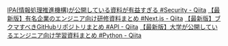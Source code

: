 [IPA(情報処理推進機構)が公開している資料が有益すぎる #Security - Qiita](https://qiita.com/KNR109/items/1fa6d697a936c54329c6)
[【最新版】有名企業のエンジニア向け研修資料まとめ #Next.js - Qiita](https://qiita.com/KNR109/items/ac51f7eeace9d1b7b81b)
[【最新版】ブクマすべきGitHubリポジトリまとめ #API - Qiita](https://qiita.com/KNR109/items/f9920ecae43296e355c3)
[【最新版】大学が公開しているエンジニア向け学習資料まとめ #Python - Qiita](https://qiita.com/KNR109/items/01e534dbef73ca626946)